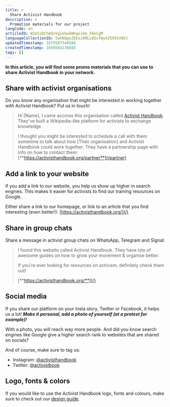 ```yaml
---
title: >
  Share Activist Handbook
description: >
  Promotion materials for our project
langCode: en
articleID: W2eSiDChAQvVgiekwkWbqsibm_FAkCgM
languageCollectionID: 5whNQgeZEEei6MLLDExTWyXZ595XzN5t
updatedTimestamp: 1675507344588
createdTimestamp: 1650564136683
tags: []
---
```


**In this article, you will find some promo materials that you can use to share Activist Handbook in your network.**

## Share with activist organisations

Do you know any organisation that might be interested in working together with Activist Handbook? Put us in touch!

> Hi \[Name\], I came accross this organisation called [Activist Handbook](/). They've built a Wikipedia-like platform for activists to exchange knowledge.
> 
> I thought you might be interested to schedule a call with them sometime to talk about how \[Their organisation\] and Activist Handbook could work together. They have a partnership page with info on how to contact them: [**https://activisthandbook.org/partner**](/partner)

## Add a link to your website

If you add a link to our website, you help us show up higher in search engines. This makes it easier for activists to find our training resources on Google.

Either share a link to our homepage, or link to an article that you find interesting (even better!): [https://activisthandbook.org/](/)

## Share in group chats

Share a message in activist group chats on WhatsApp, Telegram and Signal:

> I found this website called Activist Handbook. They have lots of awesome guides on how to grow your movement & organise better.
> 
> If you're ever looking for resources on activism, definitely check them out!
> 
> [**https://activisthandbook.org/**](/)

## **Social media**

If you share our platform on your Insta story, Twitter or Facebook, it helps us a lot! _**Make it personal, add a photo of yourself (at a protest for example)!**_

With a photo, you will reach way more people. And did you know search engines like Google give a higher search rank to websites that are shared on socials?

And of course, make sure to tag us:

-   Instagram: [@activisthandbook](https://www.instagram.com/activisthandbook/)
-   Twitter: [@activistbook](https://twitter.com/activistbook)

## Logo, fonts & colors

If you would like to use the Activist Handbook logo, fonts and colours, make sure to check out our [design guide](/support/communication/design-guide).

<div></div>